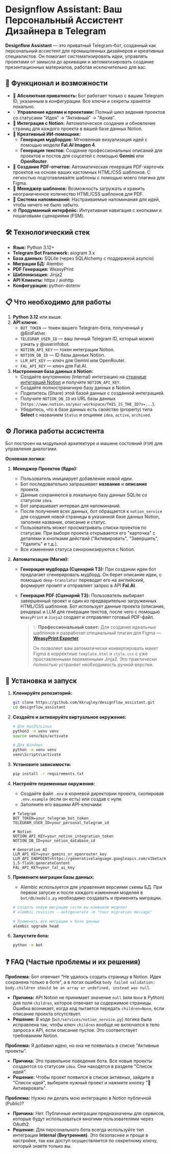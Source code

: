 # Designflow Assistant: Ваш Персональный Ассистент Дизайнера в Telegram

**Designflow Assistant** — это приватный Telegram-бот, созданный как персональный ассистент для промышленных дизайнеров и креативных специалистов. Он помогает систематизировать идеи, управлять проектами от замысла до архивации и автоматизировать создание презентационных материалов, работая исключительно для вас.



## 🚀 Функционал и возможности

*   🔐 **Абсолютная приватность:** Бот работает только с вашим Telegram ID, указанным в конфигурации. Все ключи и секреты хранятся локально.
*   💡 **Управление идеями и проектами:** Полный цикл ведения проектов со статусами "Идея" -> "Активный" -> "Архив".
*   🔗 **Интеграция с Notion:** Автоматическое создание и обновление страниц для каждого проекта в вашей базе данных Notion.
*   🤖 **Креативный ИИ-помощник:**
    *   **Генерация мудбордов:** Мгновенная визуализация идей с помощью модели **Fal.AI Imagen 4**.
    *   **Генерация текстов:** Создание профессиональных описаний для проектов и постов для соцсетей с помощью **Gemini** или **OpenRouter**.
*   📄 **Создание PDF-отчетов:** Автоматическая генерация PDF-карточек проектов на основе ваших кастомных HTML/CSS шаблонов. С легкостью подготавливайте шаблоны с помощью моего плагина для Figma.
*   🎨 **Менеджер шаблонов:** Возможность загружать и хранить неограниченное количество HTML/CSS шаблонов для PDF.
*   🔔 **Система напоминаний:** Настраиваемые напоминания для идей, чтобы ничего не было забыто.
*   ⚙️ **Продуманный интерфейс:** Интуитивная навигация с кнопками и пошаговыми сценариями (FSM).

## 🛠️ Технологический стек

*   **Язык:** Python 3.12+
*   **Telegram Bot Framework:** aiogram 3.x
*   **База данных:** SQLite (через SQLAlchemy с поддержкой asyncio)
*   **Миграции БД:** Alembic
*   **PDF Генерация:** WeasyPrint
*   **Шаблонизация:** Jinja2
*   **API Клиенты:** httpx / aiohttp
*   **Конфигурация:** python-dotenv

## 📋 Что необходимо для работы

1.  **Python 3.12** или выше.
2.  **API ключи:**
    *   `BOT_TOKEN` — токен вашего Telegram-бота, полученный у @BotFather.
    *   `TELEGRAM_USER_ID` — ваш личный Telegram ID, который можно узнать у @userinfobot.
    *   `NOTION_API_KEY` — токен интеграции Notion.
    *   `NOTION_DB_ID` — ID базы данных Notion.
    *   `LLM_API_KEY` — ключ для Gemini или OpenRouter.
    *   `FAL_API_KEY` — ключ для Fal.AI.
3.  **Настроенная база данных в Notion:**
    *   Создайте внутреннюю (Internal) интеграцию на [странице интеграций Notion](https://www.notion.so/my-integrations) и получите `NOTION_API_KEY`.
    *   Создайте полностраничную базу данных в Notion.
    *   Поделитесь (Share) этой базой данных с созданной интеграцией.
    *   Получите `NOTION_DB_ID` из URL базы данных (`https://www.notion.so/your-workspace/THIS_IS_THE_ID?v=...`).
    *   Убедитесь, что в базе данных есть свойство (property) типа **Select** с названием `Status` и опциями `idea`, `active`, `archived`.

## ⚙️ Логика работы ассистента

Бот построен на модульной архитектуре и машине состояний (`FSM`) для управления диалогами.

**Основная логика:**

1.  **Менеджер Проектов (Ядро):**
    *   Пользователь инициирует добавление новой идеи.
    *   Бот последовательно запрашивает **название** и **описание** проекта.
    *   Данные сохраняются в локальную базу данных SQLite со статусом `idea`.
    *   Бот запрашивает интервал для напоминаний.
    *   После получения всех данных, бот обращается к `notion_service` для создания новой страницы в указанной базе данных Notion, заполняя название, описание и статус.
    *   Пользователь может просматривать списки проектов по статусам. При выборе проекта открывается его "карточка" с деталями и кнопками действий ("Активировать", "Завершить", "Удалить" и т.д.).
    *   Все изменения статуса синхронизируются с Notion.

2.  **Автоматизации (Магия):**
    *   **Генерация мудборда (Сценарий ТЗ):** При создании идеи бот предлагает сгенерировать мудборд. Он берет описание идеи, с помощью `deep-translator` переводит его на английский, формирует промпт и отправляет запрос в API **Fal.AI**.
    *   **Генерация PDF (Сценарий ТЗ):** Пользователь выбирает завершенный проект и один из предварительно загруженных HTML/CSS шаблонов. Бот использует данные проекта (описание, рендеры) и LLM для генерации текстов, после чего с помощью `WeasyPrint` и `Jinja2` создает и отправляет готовый PDF-файл.

        > ✨ **Профессиональный совет:** Для создания идеальных шаблонов я разработал специальный плагин для Figma — **[WeasyPrint Exporter](https://github.com/kkrugley/WeasyprintReady.git)**.
        >
        > Он позволяет вам автоматически конвертировать макет Figma в корректные `template.html` и `style.css` с уже проставленными переменными Jinja2. Это практически полностью устраняет необходимость ручной верстки.

## 💾 Установка и запуск

1.  **Клонируйте репозиторий:**
    ```bash
    git clone https://github.com/kkrugley/designflow_assistant.git
    cd designflow_assistant
    ```

2.  **Создайте и активируйте виртуальное окружение:**
    ```bash
    # Для macOS/Linux
    python3 -m venv venv
    source venv/bin/activate

    # Для Windows
    python -m venv venv
    venv\Scripts\activate
    ```

3.  **Установите зависимости:**
    ```bash
    pip install -r requirements.txt
    ```

4.  **Настройте переменные окружения:**
    *   Создайте файл `.env` в корневой директории проекта, скопировав `.env.example` (если он есть) или создав с нуля.
    *   Заполните его вашими API-ключами:
    ```dotenv
    # Telegram
    BOT_TOKEN=your_telegram_bot_token
    TELEGRAM_USER_ID=your_personal_telegram_id

    # Notion
    NOTION_API_KEY=your_notion_integration_token
    NOTION_DB_ID=your_notion_database_id

    # Generative AI
    LLM_API_KEY=your_gemini_or_openrouter_key
    LLM_API_ENDPOINT=https://generativelanguage.googleapis.com/v1beta/models/gemini-1.5-flash:generateContent
    FAL_API_KEY=your_fal_ai_key
    ```

5.  **Примените миграции базы данных:**
    *   Alembic используется для управления версиями схемы БД. При первом запуске и после каждого изменения моделей в `bot/db/models.py` необходимо создавать и применять миграции.
    ```bash
    # Создать новую миграцию (если вы изменили модели)
    # alembic revision --autogenerate -m "Your migration message"

    # Применить все миграции к базе данных
    alembic upgrade head
    ```

6.  **Запустите бота:**
    ```bash
    python -m bot
    ```

## ❓ FAQ (Частые проблемы и их решения)

**Проблема:** Бот отвечает "Не удалось создать страницу в Notion. Идея сохранена только в боте", а в логах ошибка `body failed validation: body.children should be an array or undefined, instead was null`.
*   **Причина:** API Notion не принимает значение `null` (или `None` в Python) для поля `children`, которое отвечает за содержимое страницы. Ошибка возникает, когда код пытается передать `children=None`, если описание проекта отсутствует.
*   **Решение:** В коде (`bot/services/notion_service.py`) логика была исправлена так, чтобы ключ `children` вообще не включался в тело запроса к API, если описание пустое. Это соответствует требованиям Notion.

**Проблема:** Я добавил идею, но она не появилась в списке "Активные проекты".
*   **Причина:** Это правильное поведение бота. Все новые проекты создаются со статусом `idea`. Они находятся в разделе "Список идей".
*   **Решение:** Чтобы проект появился в списке активных, зайдите в "Список идей", выберите нужный проект и нажмите кнопку "🚀 Активировать".

**Проблема:** Нужно ли делать мою интеграцию в Notion публичной (Public)?
*   **Причина:** Нет. Публичные интеграции предназначены для сервисов, которые будут использоваться многими пользователями через OAuth2.
*   **Решение:** Для персонального бота всегда используйте тип интеграции **Internal (Внутренняя)**. Это безопаснее и проще в настройке, так как доступ осуществляется по секретному ключу, который знаете только вы.
